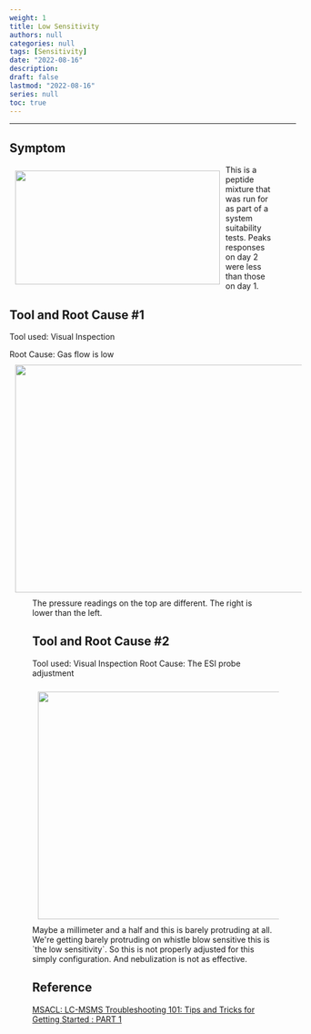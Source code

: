 ```yaml
---
weight: 1
title: Low Sensitivity
authors: null
categories: null
tags: [Sensitivity]
date: "2022-08-16"
description:  
draft: false
lastmod: "2022-08-16"
series: null
toc: true
---
```




<!--more-->
---

## Symptom
<div class = "row">
<img width ="360" height= "200" src = "/docs/images/Screenshot 2022-08-16 144949.png" style ="float: left" HSPACE="10" VSPACE="10"/>  
<figure>This is a peptide mixture that was run for as part of a system suitability tests.  Peaks responses on day 2 were less than those on day 1.</figure> 
</div>

## Tool and Root Cause #1

Tool used: Visual Inspection

Root Cause: Gas flow is low  
<img width ="720" height= "400" src = "/docs/images/Screenshot 2022-08-16 145126.png" style ="float: left" HSPACE="10" VSPACE="10"/>  
<figure> The pressure readings on the top are different. The right is lower than the left.


## Tool and Root Cause #2

Tool used: Visual Inspection
Root Cause: The ESI probe adjustment
<div class = "row">
<img width ="720" height= "400" src = "/docs/images/Screenshot 2022-08-16 145704.png" style ="float: left" HSPACE="10" VSPACE="10"/>
Maybe a millimeter and a half and this is barely protruding at all. We're getting barely protruding on whistle blow sensitive this is `the low sensitivity`. So this is not properly adjusted for this simply configuration. And nebulization is not as effective.  
</div>

## Reference
[MSACL: LC-MSMS Troubleshooting 101: Tips and Tricks for Getting Started : PART 1](https://www.msacl.org/index.php?header=Learning_Center&tab=Video_Library&subtab=Search_Video_Library)

